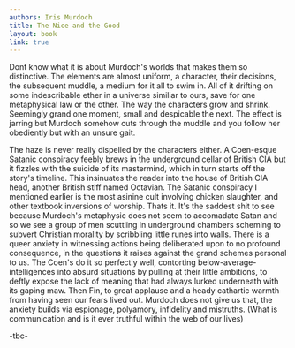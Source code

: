 ```yaml
---
authors: Iris Murdoch
title: The Nice and the Good
layout: book
link: true
---
```

Dont know what it is about Murdoch's worlds that makes them so distinctive. The elements are almost uniform, a character, their decisions, the subsequent muddle, a medium for it all to swim in. All of it drifting on some indescribable ether in a universe similiar to ours, save for one metaphysical law or the other. The way the characters grow and shrink. Seemingly grand one moment, small and despicable the next. The effect is jarring but Murdoch somehow cuts through the muddle and you follow her obediently but with an unsure gait.

The haze is never really dispelled by the characters either. A Coen-esque Satanic conspiracy feebly brews in the underground cellar of British CIA but it fizzles with the suicide of its mastermind, which in turn starts off the story's timeline. This insinuates the reader into the house of British CIA head, another British stiff named Octavian. The Satanic conspiracy I mentioned earlier is the most asinine cult involving chicken slaughter, and other textbook inversions of worship. Thats it. It's the saddest shit to see because Murdoch's metaphysic does not seem to accomadate Satan and so we see a group of men scuttling in underground chambers scheming to subvert Christian morality by scribbling little runes into walls. There is a queer anxiety in witnessing actions being deliberated upon to no profound consequence, in the questions it raises against the grand schemes personal to us. The Coen's do it so perfectly well, contorting below-average-intelligences into absurd situations by pulling at their little ambitions, to deftly expose the lack of meaning that had always lurked underneath with its gaping maw. Then Fin, to great applause and a heady cathartic warmth from having seen our fears lived out. Murdoch does not give us that, the anxiety builds  via espionage, polyamory, infidelity and mistruths. (What is communication and is it ever truthful within the web of our lives)

-tbc-